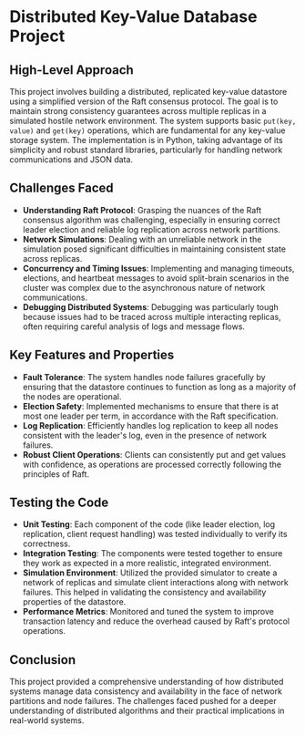 # Distributed Key-Value Database Project

## High-Level Approach

This project involves building a distributed, replicated key-value datastore using a simplified version of the Raft consensus protocol. The goal is to maintain strong consistency guarantees across multiple replicas in a simulated hostile network environment. The system supports basic `put(key, value)` and `get(key)` operations, which are fundamental for any key-value storage system. The implementation is in Python, taking advantage of its simplicity and robust standard libraries, particularly for handling network communications and JSON data.

## Challenges Faced

- **Understanding Raft Protocol**: Grasping the nuances of the Raft consensus algorithm was challenging, especially in ensuring correct leader election and reliable log replication across network partitions.
- **Network Simulations**: Dealing with an unreliable network in the simulation posed significant difficulties in maintaining consistent state across replicas.
- **Concurrency and Timing Issues**: Implementing and managing timeouts, elections, and heartbeat messages to avoid split-brain scenarios in the cluster was complex due to the asynchronous nature of network communications.
- **Debugging Distributed Systems**: Debugging was particularly tough because issues had to be traced across multiple interacting replicas, often requiring careful analysis of logs and message flows.

## Key Features and Properties

- **Fault Tolerance**: The system handles node failures gracefully by ensuring that the datastore continues to function as long as a majority of the nodes are operational.
- **Election Safety**: Implemented mechanisms to ensure that there is at most one leader per term, in accordance with the Raft specification.
- **Log Replication**: Efficiently handles log replication to keep all nodes consistent with the leader's log, even in the presence of network failures.
- **Robust Client Operations**: Clients can consistently put and get values with confidence, as operations are processed correctly following the principles of Raft.

## Testing the Code

- **Unit Testing**: Each component of the code (like leader election, log replication, client request handling) was tested individually to verify its correctness.
- **Integration Testing**: The components were tested together to ensure they work as expected in a more realistic, integrated environment.
- **Simulation Environment**: Utilized the provided simulator to create a network of replicas and simulate client interactions along with network failures. This helped in validating the consistency and availability properties of the datastore.
- **Performance Metrics**: Monitored and tuned the system to improve transaction latency and reduce the overhead caused by Raft's protocol operations.

## Conclusion

This project provided a comprehensive understanding of how distributed systems manage data consistency and availability in the face of network partitions and node failures. The challenges faced pushed for a deeper understanding of distributed algorithms and their practical implications in real-world systems.